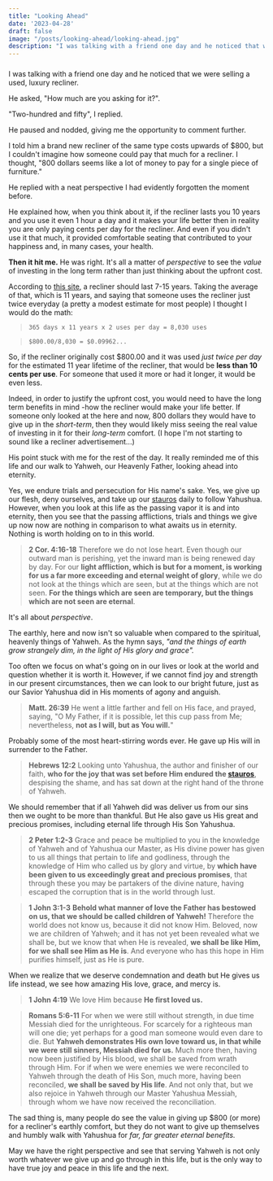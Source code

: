 ```yaml
---
title: "Looking Ahead"
date: '2023-04-28'
draft: false
image: "/posts/looking-ahead/looking-ahead.jpg"
description: "I was talking with a friend one day and he noticed that we were selling a used, luxury recliner. He asked, How much are you asking for it?..."
---
```


###

I was talking with a friend one day and he noticed that we were selling a used, luxury recliner. 

He asked, "How much are you asking for it?". 

"Two-hundred and fifty", I replied. 

He paused and nodded, giving me the opportunity to comment further. 

I told him a brand new recliner of the same type costs upwards of $800, but I couldn't imagine how someone could pay that much for a recliner. I thought, "800 dollars seems like a lot of money to pay for a single piece of furniture."

He replied with a neat perspective I had evidently forgotten the moment before.

He explained how, when you think about it, if the recliner lasts you 10 years and you use it even 1 hour a day and it makes your life better then in reality you are only paying cents per day for the recliner. And even if you didn't use it that much, it provided comfortable seating that contributed to your happiness and, in many cases, your health.

**Then it hit me.** He was right. It's all a matter of *perspective* to see the *value* of investing in the long term rather than just thinking about the upfront cost. 

According to [this site](https://cozyseating.com/how-long-should-recliner-last/), a recliner should last 7-15 years.
Taking the average of that, which is 11 years, and saying that someone uses the recliner just twice everyday (a pretty a modest estimate for most people) I thought I would do the math:

> ``365 days x 11 years x 2 uses per day = 8,030 uses``

> ``$800.00/8,030 = $0.09962...``

So, if the recliner originally cost $800.00 and it was used *just twice per day* for the estimated 11 year lifetime of the recliner, that would be **less than 10 cents per use**. For someone that used it more or had it longer, it would be even less.

Indeed, in order to justify the upfront cost, you would need to have the long term benefits in mind -how the recliner would make your life better. If someone only looked at the here and now, 800 dollars they would have to give up in the *short-term*, then they would likely miss seeing the real value of investing in it for their *long-term* comfort. (I hope I'm not starting to sound like a recliner advertisement...)

His point stuck with me for the rest of the day. It really reminded me of this life and our walk to Yahweh, our Heavenly Father, looking ahead into eternity. 

Yes, we endure trials and persecution for His name's sake. Yes, we give up our flesh, deny ourselves, and take up our [stauros](https://biblehub.com/greek/4716.htm) daily to follow Yahushua. However, when you look at this life as the passing vapor it is and into eternity, then you see that the passing afflictions, trials and things we give up now now are nothing in comparison to what awaits us in eternity. Nothing is worth holding on to in this world.

> **2 Cor. 4:16-18** Therefore we do not lose heart. Even though our outward man is perishing, yet the inward man is being renewed day by day. For our **light affliction, which is but for a moment, is working for us a far more exceeding and eternal weight of glory**, while we do not look at the things which are seen, but at the things which are not seen. **For the things which are seen are temporary, but the things which are not seen are eternal**.

It's all about *perspective*. 

The earthly, here and now isn't so valuable when compared to the spiritual, heavenly things of Yahweh. As the hymn says, *"and the things of earth grow strangely dim, in the light of His glory and grace".*

Too often we focus on what's going on in our lives or look at the world and question whether it is worth it. However, if we cannot find joy and strength in our present circumstances, then we can look to our bright future, just as our Savior Yahushua did in His moments of agony and anguish.

> **Matt. 26:39** He went a little farther and fell on His face, and prayed, saying, "O My Father, if it is possible, let this cup pass from Me; nevertheless, **not as I will, but as You will.**"

Probably some of the most heart-stirring words ever. He gave up His will in surrender to the Father.

> **Hebrews 12:2** Looking unto Yahushua, the author and finisher of our faith, **who for the joy that was set before Him endured the [stauros](https://biblehub.com/greek/4716.htm)**, despising the shame, and has sat down at the right hand of the throne of Yahweh.

We should remember that if all Yahweh did was deliver us from our sins then we ought to be more than thankful. But He also gave us His great and precious promises, including eternal life through His Son Yahushua.

> **2 Peter 1:2-3** Grace and peace be multiplied to you in the knowledge of Yahweh and of Yahushua our Master, as His divine power has given to us all things that pertain to life and godliness, through the knowledge of Him who called us by glory and virtue, by **which have been given to us exceedingly great and precious promises**, that through these you may be partakers of the divine nature, having escaped the corruption that is in the world through lust.

> **1 John 3:1-3** **Behold what manner of love the Father has bestowed on us, that we should be called children of Yahweh!** Therefore the world does not know us, because it did not know Him. Beloved, now we are children of Yahweh; and it has not yet been revealed what we shall be, but we know that when He is revealed, **we shall be like Him, for we shall see Him as He is**. And everyone who has this hope in Him purifies himself, just as He is pure.

When we realize that we deserve condemnation and death but He gives us life instead, we see how amazing His love, grace, and mercy is.

> **1 John 4:19** We love Him because **He first loved us.**

> **Romans 5:6-11** For when we were still without strength, in due time Messiah died for the unrighteous. For scarcely for a righteous man will one die; yet perhaps for a good man someone would even dare to die. But **Yahweh demonstrates His own love toward us, in that while we were still sinners, Messiah died for us.** Much more then, having now been justified by His blood, we shall be saved from wrath through Him. For if when we were enemies we were reconciled to Yahweh through the death of His Son, much more, having been reconciled, **we shall be saved by His life**. And not only that, but we also rejoice in Yahweh through our Master Yahushua Messiah, through whom we have now received the reconciliation.

The sad thing is, many people do see the value in giving up $800 (or more) for a recliner's earthly comfort, but they do not want to give up themselves and humbly walk with Yahushua for *far, far greater eternal benefits.*

May we have the right perspective and see that serving Yahweh is not only worth whatever we give up and go through in this life, but is the only way to have true joy and peace in this life and the next.

